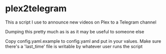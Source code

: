 # plex2telegram

This a script I use to announce new videos on Plex to a Telegram channel

Dumping this pretty much as is as it may be useful to someone else

Copy config.yaml.example to config.yaml and put in your values. Make sure there's a 'last_time' file is writable by whatever user runs the script
